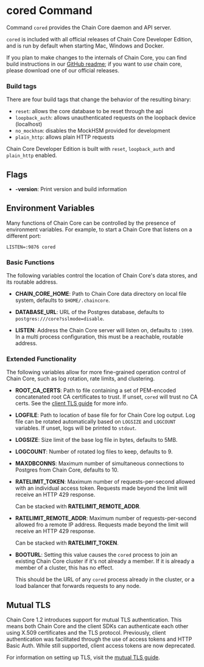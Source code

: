 # cored Command

Command `cored` provides the Chain Core daemon and API server.

`cored` is included with all official releases of Chain Core
Developer Edition, and is run by default when starting Mac, Windows and Docker.

If you plan to make changes to the internals of Chain Core, you can find
build instructions in our [GitHub readme](https://github.com/chain/chain/blob/main/Readme.md#building-from-source);
if you want to _use_ chain core, please download one of our official releases.

### Build tags

There are four build tags that change the behavior of the resulting binary:

  - `reset`: allows the core database to be reset through the api
  - `loopback_auth`: allows unauthenticated requests on the loopback device (localhost)
  - `no_mockhsm`: disables the MockHSM provided for development
  - `plain_http`: allows plain HTTP requests

Chain Core Developer Edition is built with `reset`, `loopback_auth` and
`plain_http` enabled.

## Flags

* **-version**: Print version and build information

## Environment Variables

Many functions of Chain Core can be controlled by the presence of environment
variables. For example, to start a Chain Core that listens on a different port:

```
LISTEN=:9876 cored
```

### Basic Functions

The following variables control the location of Chain Core's data stores,
and its routable address.

* **CHAIN_CORE_HOME**: Path to Chain Core data directory on local file system,
defaults to `$HOME/.chaincore`.

* **DATABASE_URL**: URL of the Postgres database, defaults
to `postgres:///core?sslmode=disable`.

* **LISTEN**: Address the Chain Core server will listen on, defaults
to `:1999`. In a multi process configuration, this must be a
reachable, routable address.

### Extended Functionality

The following variables allow for more fine-grained operation control of
Chain Core, such as log rotation, rate limits, and clustering.

* **ROOT_CA_CERTS**: Path to file containing a set of PEM-encoded concatenated
root CA certificates to trust. If unset, `cored` will trust no CA certs. See the
[client TLS guide](../learn-more/mutual-tls-auth#client-authn) for more info.

* **LOGFILE**: Path to location of base file for for Chain Core log output. Log
file can be rotated automatically based on `LOGSIZE` and `LOGCOUNT` variables.
 If unset, logs will be printed to `stdout`.

* **LOGSIZE**: Size limit of the base log file in bytes, defaults to 5MB.

* **LOGCOUNT**: Number of rotated log files to keep, defaults to 9.

* **MAXDBCONNS**: Maximum number of simultaneous connections to Postgres from
Chain Core, defaults to 10.

* **RATELIMIT_TOKEN**: Maximum number of requests-per-second
allowed with an individual access token. Requests made beyond
the limit will receive an HTTP 429 response.

    Can be stacked with **RATELIMIT_REMOTE_ADDR**.

* **RATELIMIT_REMOTE_ADDR**: Maximum number of requests-per-second
allowed fro a remote IP address. Requests made beyond
the limit will receive an HTTP 429 response.

    Can be stacked with **RATELIMIT_TOKEN**.

* **BOOTURL**: Setting this value causes the `cored` process to join an
existing Chain Core cluster if it's not already a member. If it is already
a member of a cluster, this has no effect.

    This should be the URL of any `cored` process already in the cluster,
    or a load balancer that forwards requests to any node.

## Mutual TLS

Chain Core 1.2 introduces support for mutual TLS authentication. This means both Chain Core and the client SDKs can authenticate each other using X.509 certificates and the TLS protocol. Previously, client authentication was facilitated through the use of access tokens and HTTP Basic Auth. While still supported, client access tokens are now deprecated.

For information on setting up TLS, visit the [mutual TLS guide](../learn-more/mutual-tls-auth).
